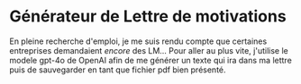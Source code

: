# Générateur de Lettre de motivations

En pleine recherche d'emploi, je me suis rendu compte que certaines entreprises demandaient *encore* des LM...
Pour aller au plus vite, j'utilise le modele gpt-4o de OpenAI afin de me générer un texte qui ira dans ma lettre puis de sauvegarder en tant que fichier pdf bien présenté.
